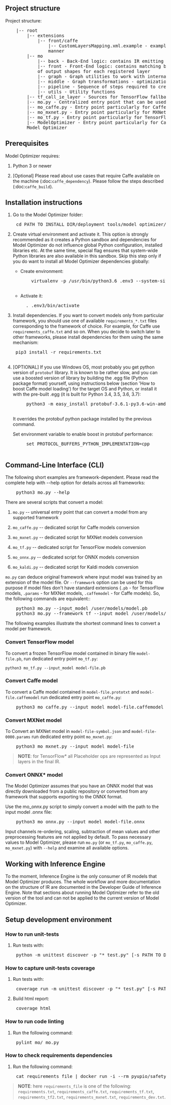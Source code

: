 ## Project structure

Project structure:
<pre>
    |-- root
        |-- extensions
            |-- front/caffe
                |-- CustomLayersMapping.xml.example - example of file for registering custom Caffe layers in 2017R3 public
                manner
        |-- mo
            |-- back - Back-End logic: contains IR emitting logic
            |-- front - Front-End logic: contains matching between Framework-specific layers and IR specific, calculation
            of output shapes for each registered layer
            |-- graph - Graph utilities to work with internal IR representation
            |-- middle - Graph transformations - optimizations of the model
            |-- pipeline - Sequence of steps required to create IR for each framework
            |-- utils - Utility functions
        |-- tf_call_ie_layer - Sources for TensorFlow fallback in Inference Engine during model inference
        |-- mo.py - Centralized entry point that can be used for any supported framework
        |-- mo_caffe.py - Entry point particularly for Caffe
        |-- mo_mxnet.py - Entry point particularly for MXNet
        |-- mo_tf.py - Entry point particularly for TensorFlow
        |-- ModelOptimizer - Entry point particularly for Caffe that contains same CLI as 2017R3 publicly released
        Model Optimizer
</pre>

## Prerequisites

Model Optimizer requires:

1. Python 3 or newer

2. [Optional] Please read about use cases that require Caffe available on the machine (:doc:`caffe_dependency`).
   Please follow the steps described (:doc:`caffe_build`).

## Installation instructions

1. Go to the Model Optimizer folder:
<pre>
    cd PATH_TO_INSTALL_DIR/deployment_tools/model_optimizer/model_optimizer_tensorflow
</pre>

2. Create virtual environment and activate it. This option is strongly recommended as it creates a Python sandbox and
   dependencies for Model Optimizer do not influence global Python configuration, installed libraries etc. At the same
   time, special flag ensures that system-wide Python libraries are also available in this sandbox. Skip this
   step only if you do want to install all Model Optimizer dependencies globally:

    * Create environment:
        <pre>
          virtualenv -p /usr/bin/python3.6 .env3 --system-site-packages
        </pre>
    * Activate it:
      <pre>
        . .env3/bin/activate
      </pre>
3. Install dependencies. If you want to convert models only from particular framework, you should use one of
   available <code>requirements_*.txt</code> files corresponding to the framework of choice. For example, for Caffe use
   <code>requirements_caffe.txt</code> and so on. When you decide to switch later to other frameworks, please install dependencies
   for them using the same mechanism:
   <pre>
    pip3 install -r requirements.txt
    </pre>

4. [OPTIONAL] If you use Windows OS, most probably you get python version of `protobuf` library. It is known to be rather slow,
   and you can use a boosted version of library by building the .egg file (Python package format) yourself,
   using instructions below (section 'How to boost Caffe model loading') for the target OS and Python, or install it
   with the pre-built .egg (it is built for Python 3.4, 3.5, 3.6, 3.7):
    <pre>
        python3 -m easy_install protobuf-3.6.1-py3.6-win-amd64.egg
    </pre>

   It overrides the protobuf python package installed by the previous command.

   Set environment variable to enable boost in protobuf performance:
    <pre>
        set PROTOCOL_BUFFERS_PYTHON_IMPLEMENTATION=cpp
    </pre>


## Command-Line Interface (CLI)

The following short examples are framework-dependent. Please read the complete help
with --help option for details across all frameworks:
<pre>
    python3 mo.py --help
</pre>

There are several scripts that convert a model:

1. <code>mo.py</code> -- universal entry point that can convert a model from any supported framework

2. <code>mo_caffe.py</code> -- dedicated script for Caffe models conversion

3. <code>mo_mxnet.py</code> -- dedicated script for MXNet models conversion

4. <code>mo_tf.py</code> -- dedicated script for TensorFlow models conversion

5. <code>mo_onnx.py</code> -- dedicated script for ONNX models conversion

6. <code>mo_kaldi.py</code> -- dedicated script for Kaldi models conversion

<code>mo.py</code> can deduce original framework where input model was trained by an extension of
the model file. Or <code>--framework</code> option can be used for this purpose if model files
don't have standard extensions (<code>.pb</code> - for TensorFlow models, <code>.params</code> - for MXNet models,
<code>.caffemodel</code> - for Caffe models). So, the following commands are equivalent::

<pre>
    python3 mo.py --input_model /user/models/model.pb
    python3 mo.py --framework tf --input_model /user/models/model.pb
</pre>
The following examples illustrate the shortest command lines to convert a model per
framework.

### Convert TensorFlow model

To convert a frozen TensorFlow model contained in binary file <code>model-file.pb</code>, run
dedicated entry point <code>mo_tf.py</code>:

    python3 mo_tf.py --input_model model-file.pb

### Convert Caffe model

To convert a Caffe model contained in <code>model-file.prototxt</code> and <code>model-file.caffemodel</code> run
dedicated entry point <code>mo_caffe.py</code>:
<pre>
    python3 mo_caffe.py --input_model model-file.caffemodel
</pre>


### Convert MXNet model

To Convert an MXNet model in <code>model-file-symbol.json</code> and <code>model-file-0000.params</code> run
dedicated entry point <code>mo_mxnet.py</code>:
<pre>
    python3 mo_mxnet.py --input_model model-file
</pre>

> **NOTE**: for TensorFlow* all Placeholder ops are represented as Input layers in the final IR.

### Convert ONNX* model

The Model Optimizer assumes that you have an ONNX model that was directly downloaded from a public repository or converted from any framework that supports exporting to the ONNX format.

Use the mo_onnx.py script to simply convert a model with the path to the input model .onnx file:

<pre>
    python3 mo_onnx.py --input_model model-file.onnx
</pre>

Input channels re-ordering, scaling, subtraction of mean values and other preprocessing features
are not applied by default. To pass necessary values to Model Optimizer, please run <code>mo.py</code>
(or <code>mo_tf.py</code>, <code>mo_caffe.py</code>, <code>mo_mxnet.py</code>) with <code>--help</code> and
examine all available options.

## Working with Inference Engine

To the moment, Inference Engine is the only consumer of IR models that Model Optimizer produces.
The whole workflow and more documentation on the structure of IR are documented in the Developer Guide
of Inference Engine. Note that sections about running Model Optimizer refer to the old version
of the tool and can not be applied to the current version of Model Optimizer.


## Setup development environment

### How to run unit-tests

1. Run tests with:
<pre>
    python -m unittest discover -p "*_test.py" [-s PATH_TO_DIR]
</pre>

### How to capture unit-tests coverage

1. Run tests with:
<pre>
    coverage run -m unittest discover -p "*_test.py" [-s PATH_TO_DIR]
</pre>

2. Build html report:
<pre>
    coverage html
</pre>

### How to run code linting

1. Run the following command:
<pre>
    pylint mo/ mo.py
</pre>

### How to check requirements dependencies 

1. Run the following command:
<pre>
    cat requirements_file | docker run -i --rm pyupio/safety safety check --stdin
</pre>

> **NOTE**: here <code>requirements_file</code> is one of the following: <code>requirements.txt</code>, <code>requirements_caffe.txt</code>, <code>requirements_tf.txt</code>, <code>requirements_tf2.txt</code>, <code>requirements_mxnet.txt</code>, <code>requirements_dev.txt</code>.
